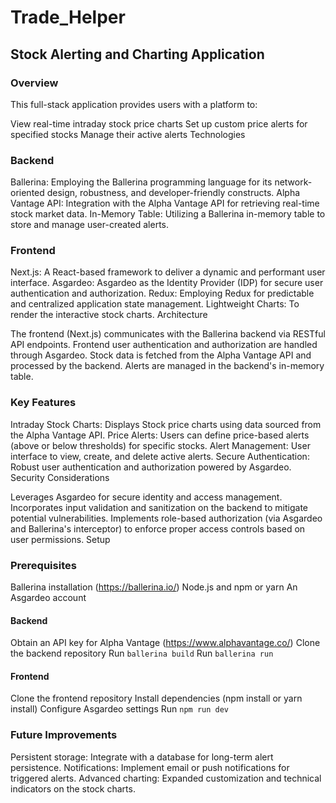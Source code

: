 # Trade_Helper

## Stock Alerting and Charting Application

### Overview

This full-stack application provides users with a platform to:

View real-time intraday stock price charts
Set up custom price alerts for specified stocks
Manage their active alerts
Technologies

### Backend

Ballerina: Employing the Ballerina programming language for its network-oriented design, robustness, and developer-friendly constructs.
Alpha Vantage API: Integration with the Alpha Vantage API for retrieving real-time stock market data.
In-Memory Table: Utilizing a Ballerina in-memory table to store and manage user-created alerts.

### Frontend

Next.js: A React-based framework to deliver a dynamic and performant user interface.
Asgardeo: Asgardeo as the Identity Provider (IDP) for secure user authentication and authorization.
Redux: Employing Redux for predictable and centralized application state management.
Lightweight Charts: To render the interactive stock charts.
Architecture


The frontend (Next.js) communicates with the Ballerina backend via RESTful API endpoints.
Frontend user authentication and authorization are handled through Asgardeo.
Stock data is fetched from the Alpha Vantage API and processed by the backend.
Alerts are managed in the backend's in-memory table.

### Key Features

Intraday Stock Charts: Displays Stock price charts using data sourced from the Alpha Vantage API.
Price Alerts: Users can define price-based alerts (above or below thresholds) for specific stocks.
Alert Management: User interface to view, create, and delete active alerts.
Secure Authentication: Robust user authentication and authorization powered by Asgardeo.
Security Considerations

Leverages Asgardeo for secure identity and access management.
Incorporates input validation and sanitization on the backend to mitigate potential vulnerabilities.
Implements role-based authorization (via Asgardeo and Ballerina's interceptor) to enforce proper access controls based on user permissions.
Setup

### Prerequisites

Ballerina installation (https://ballerina.io/)
Node.js and npm or yarn
An Asgardeo account

#### Backend
Obtain an API key for Alpha Vantage (https://www.alphavantage.co/)
Clone the backend repository
Run ```ballerina build```
Run ```ballerina run```

#### Frontend
Clone the frontend repository
Install dependencies (npm install or yarn install)
Configure Asgardeo settings
Run ```npm run dev```

### Future Improvements

Persistent storage: Integrate with a database for long-term alert persistence.
Notifications: Implement email or push notifications for triggered alerts.
Advanced charting: Expanded customization and technical indicators on the stock charts.